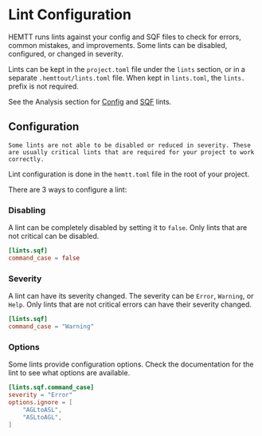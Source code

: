 # Lint Configuration

HEMTT runs lints against your config and SQF files to check for errors, common mistakes, and improvements. Some lints can be disabled, configured, or changed in severity.

Lints can be kept in the `project.toml` file under the `lints` section, or in a separate `.hemttout/lints.toml` file. When kept in `lints.toml`, the `lints.` prefix is not required.

See the Analysis section for [Config](../analysis/config.md) and [SQF](../analysis/sqf.md) lints.

## Configuration

```admonish note
Some lints are not able to be disabled or reduced in severity. These are usually critical lints that are required for your project to work correctly.
```

Lint configuration is done in the `hemtt.toml` file in the root of your project.

There are 3 ways to configure a lint:

### Disabling

A lint can be completely disabled by setting it to `false`. Only lints that are not critical can be disabled.

```toml
[lints.sqf]
command_case = false
```

### Severity

A lint can have its severity changed. The severity can be `Error`, `Warning`, or `Help`. Only lints that are not critical errors can have their severity changed.

```toml
[lints.sqf]
command_case = "Warning"
```

### Options

Some lints provide configuration options. Check the documentation for the lint to see what options are available.

```toml
[lints.sqf.command_case]
severity = "Error"
options.ignore = [
    "AGLtoASL",
    "ASLtoAGL",
]
```
